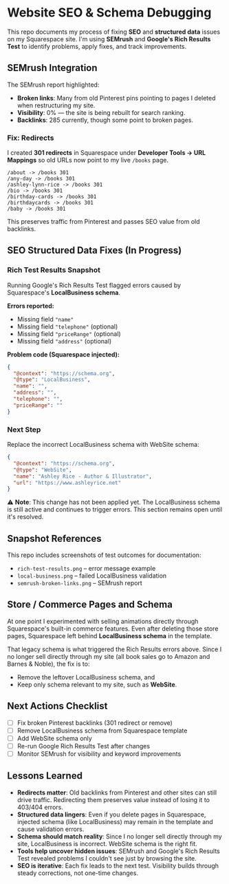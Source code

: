 # Website SEO & Schema Debugging

This repo documents my process of fixing **SEO** and **structured data** issues on my Squarespace site. I'm using **SEMrush** and **Google's Rich Results Test** to identify problems, apply fixes, and track improvements.

## SEMrush Integration

The SEMrush report highlighted:

* **Broken links**: Many from old Pinterest pins pointing to pages I deleted when restructuring my site.
* **Visibility**: 0% — the site is being rebuilt for search ranking.
* **Backlinks**: 285 currently, though some point to broken pages.

### Fix: Redirects

I created **301 redirects** in Squarespace under **Developer Tools → URL Mappings** so old URLs now point to my live `/books` page.

```
/about -> /books 301
/any-day -> /books 301
/ashley-lynn-rice -> /books 301
/bio -> /books 301
/birthday-cards -> /books 301
/birthdaycards -> /books 301
/baby -> /books 301
```

This preserves traffic from Pinterest and passes SEO value from old backlinks.

## SEO Structured Data Fixes (In Progress)

### Rich Test Results Snapshot

Running Google's Rich Results Test flagged errors caused by Squarespace's **LocalBusiness schema**.

**Errors reported:**
* Missing field `"name"`
* Missing field `"telephone"` (optional)
* Missing field `"priceRange"` (optional)
* Missing field `"address"` (optional)

**Problem code (Squarespace injected):**

```json
{
  "@context": "https://schema.org",
  "@type": "LocalBusiness",
  "name": "",
  "address": "",
  "telephone": "",
  "priceRange": ""
}
```

### Next Step

Replace the incorrect LocalBusiness schema with WebSite schema:

```json
{
  "@context": "https://schema.org",
  "@type": "WebSite",
  "name": "Ashley Rice - Author & Illustrator",
  "url": "https://www.ashleyrice.net"
}
```

⚠️ **Note**: This change has not been applied yet. The LocalBusiness schema is still active and continues to trigger errors. This section remains open until it's resolved.

## Snapshot References

This repo includes screenshots of test outcomes for documentation:

* `rich-test-results.png` – error message example
* `local-business.png` – failed LocalBusiness validation
* `semrush-broken-links.png` – SEMrush report

## Store / Commerce Pages and Schema

At one point I experimented with selling animations directly through Squarespace's built-in commerce features. Even after deleting those store pages, Squarespace left behind **LocalBusiness schema** in the template.

That legacy schema is what triggered the Rich Results errors above. Since I no longer sell directly through my site (all book sales go to Amazon and Barnes & Noble), the fix is to:

* Remove the leftover LocalBusiness schema, and
* Keep only schema relevant to my site, such as **WebSite**.

## Next Actions Checklist

- [ ] Fix broken Pinterest backlinks (301 redirect or remove)
- [ ] Remove LocalBusiness schema from Squarespace template
- [ ] Add WebSite schema only
- [ ] Re-run Google Rich Results Test after changes
- [ ] Monitor SEMrush for visibility and keyword improvements

## Lessons Learned

* **Redirects matter**: Old backlinks from Pinterest and other sites can still drive traffic. Redirecting them preserves value instead of losing it to 403/404 errors.
* **Structured data lingers**: Even if you delete pages in Squarespace, injected schema (like LocalBusiness) may remain in the template and cause validation errors.
* **Schema should match reality**: Since I no longer sell directly through my site, LocalBusiness is incorrect. WebSite schema is the right fit.
* **Tools help uncover hidden issues**: SEMrush and Google's Rich Results Test revealed problems I couldn't see just by browsing the site.
* **SEO is iterative**: Each fix leads to the next test. Visibility builds through steady corrections, not one-time changes.
